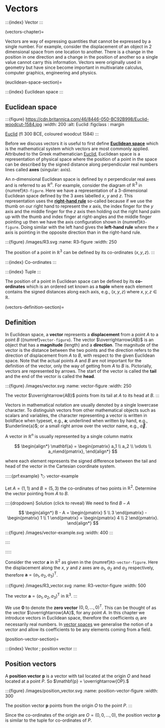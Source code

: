 # Vectors

:::{index} Vector
:::

(vectors-chapter)=

Vectors are way of expressing quantities that cannot be expressed by a single number. For example, consider the displacement of an object in 2 dimensional space from one location to another. There is a change in the position in one direction and a change in the position of another so a single value cannot carry this information. Vectors were originally used in geometry but have since become important in multivariate calculus, computer graphics, engineering and physics.

(euclidean-space-section)=

:::{index} Euclidean space
:::

## Euclidean space

:::{figure} https://cdn.britannica.com/46/8446-050-BC92B998/Euclid-woodcut-1584.jpg
:width: 200
:alt: Euclid
:figclass : margin

<a href="https://en.wikipedia.org/wiki/Euclid" target="_blank">Euclid</a> (fl 300 BCE, coloured woodcut 1584)
:::

Before we discuss vectors it is useful to first define <a href="https://en.wikipedia.org/wiki/Euclidean_space" target="_blank">**Euclidean space**</a> which is the mathematical system which vectors are most commonly applied. Attributed to the Greek mathematician <a href="https://en.wikipedia.org/wiki/Euclid" target="_blank">Euclid</a>, Euclidean space is a representation of physical space where the position of a point in the space can be described by the signed distance along perpendicular real numbers lines called **axes** (singular: axis).

An $n$-dimensional Euclidean space is defined by $n$ perpendicular real axes and is referred to as $\mathbb{R}^n$. For example, consider the diagram of $\mathbb{R}^3$ in {numref}`R3-figure`. Here we have a representation of a 3-dimensional Euclidean space defined by the 3 axes labelled $x$, $y$ and $z$. This representation uses the <a href="https://en.wikipedia.org/wiki/Right-hand_rule" target="_blank">**right-hand rule**</a> so-called because if we use the thumb on our right hand to represent the $x$ axis, the index finger for the $y$ axis and the middle finger for the $z$ axis then holding out the right hand palm up with the thumb and index finger at right-angles and the middle finger pointing up then we have the axis configuration shown in {numref}`R3-figure`. Doing similar with the left hand gives the **left-hand rule** where the $x$ axis is pointing in the opposite direction than in the right-hand rule. 

:::{figure} /images/R3.svg
:name: R3-figure
:width: 250

The position of a point in $\mathbb{R}^3$ can be defined by its co-ordinates $(x, y, z)$.
:::

:::{index} Co-ordinates
:::

:::{index} Tuple
:::

The position of a point in Euclidean space can be defined by its **co-ordinates** which is an ordered set known as a **tuple** where each element contains the signed distances along each axis, e.g., $(x, y, z)$ where $x, y, z \in \mathbb{R}$.

(vectors-definition-section)=

## Definition

In Euclidean space, a **vector** represents a **displacement** from a point $A$ to a point $B$ ({numref}`vector-figure`). The vector $\overrightarrow{AB}$ is an object that has a **magnitude** (length) and a **direction**. The magnitude of the vector is the distance between the two points and the direction refers to the direction of displacement from $A$ to $B$, with respect to the given Euclidean space. Note that the actual points $A$ and $B$ are not important for the definition of the vector, only the way of getting from $A$ to $B$ is. Pictorially, vectors are represented by arrows. The start of the vector is called the **tail** and the end of the vector is called the **head**.

:::{figure} /images/vector.svg
:name: vector-figure
:width: 250

The vector $\overrightarrow{AB}$ points from its tail at $A$ to its head at $B$.
:::

Vectors in mathematical notation are usually denoted by a single lowercase character. To distinguish vectors from other mathematical objects such as scalars and variables, the character representing a vector is written in boldface when typeset, e.g., $\mathbf{a}$; underlined when written by hand, e.g., $\underline{a}$; or a small right arrow over the vector name, e.g., $\vec{a}$. 

A vector in $\mathbb{R}^n$ is usually represented by a single column matrix

$$ \begin{align*}
    \mathbf{a} = \begin{pmatrix} a_1 \\ a_2 \\ \vdots \\ a_n\end{pmatrix},
\end{align*} $$

where each element represents the signed difference between the tail and head of the vector in the Cartesian coordinate system.

:::::{prf:example}
:label: vector-example

Let $A=(1,1)$ and $B=(5,3)$ the co-ordinates of two points in $\mathbb{R}^2$. Determine the vector pointing from $A$ to $B$.

::::{dropdown} Solution (click to reveal)
We need to find $B - A$

$$ \begin{align*}
    B - A = 
    \begin{pmatrix}
        5 \\ 3
    \end{pmatrix} -
    \begin{pmatrix}
        1 \\ 1
    \end{pmatrix} =
    \begin{pmatrix}
        4 \\ 2
    \end{pmatrix}.
\end{align*} $$

:::{figure} /images/vector-example.svg
:width: 400
:::

::::

:::::

Consider the vector $\mathbf{a}$ in $\mathbb{R}^2$ as given in the {numref}`R3-vector-figure`. Here the displacement along the $x$, $y$ and $z$ axes are $a_1$, $a_2$ and $a_3$ respectively, therefore $\mathbf{a} = (a_1, a_2, a_3)^\mathrm{T}$.

:::{figure} /images/R3_vector.svg
:name: R3-vector-figure
:width: 500

The vector $\mathbf{a} = (a_1, a_2, a_3)^\mathrm{T}$ in $\mathbb{R}^3$.
:::

We use $\mathbf{0}$ to denote the **zero vector** $(0, 0, \ldots, 0)^\mathrm{T}$. This can be thought of as the vector $\overrightarrow{AA}$, for any point $A$. In this chapter we introduce vectors in Euclidean space, therefore the coefficients $a_i$ are necessarily real numbers. In [vector spaces](vector-spaces-chapter) we generalise the notion of a vector and allow its coefficients to be any elements coming from a field.

(position-vector-section)=

:::{index} Vector ; position vector
:::

## Position vectors

A **position vector** $\mathbf{p}$ is a vector with tail located at the origin $O$ and head located at a point $P$. So $\mathbf{p} = \overrightarrow{OP}.$

:::{figure} /images/position_vector.svg
:name: position-vector-figure
:width: 300

The position vector $\mathbf{p}$ points from the origin $O$ to the point $P$.
:::

Since the co-ordinates of the origin are $O = (0, 0, \ldots, 0)$, the position vector $\mathbf{p}$ is similar to the tuple for co-ordinates of $P$.